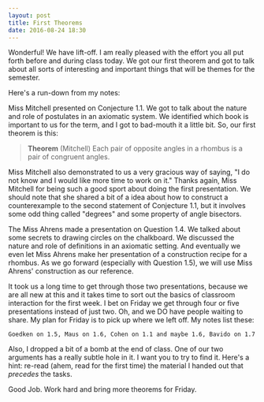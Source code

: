 ```yaml
---
layout: post
title: First Theorems
date: 2016-08-24 18:30
---
```


Wonderful! We have lift-off. I am really pleased with the effort you all put forth
before and during class today. We got our first theorem and got to talk about all sorts
of interesting and important things that will be themes for the semester.

Here's a run-down from my notes:

Miss Mitchell presented on Conjecture 1.1. We got to talk about the nature and
role of postulates in an axiomatic system. We identified which book is important
to us for the term, and I got to bad-mouth it a little bit. So, our first theorem
is this:

  > **Theorem** (Mitchell) Each pair of opposite angles in a rhombus is a
  pair of congruent angles.

Miss Mitchell also demonstrated to us a very gracious way of saying, "I do not
know and I would like more time to work on it." Thanks again, Miss Mitchell for
being such a good sport about doing the first presentation. We should note that
she shared a bit of a idea about how to construct a counterexample to the
second statement of Conjecture 1.1, but it involves some odd thing called "degrees"
and some property of angle bisectors.

The Miss Ahrens made a presentation on Question 1.4. We talked about some secrets
to drawing circles on the chalkboard. We discussed the nature and role of definitions
in an axiomatic setting. And eventually we even let Miss Ahrens make her presentation
of a construction recipe for a rhombus. As we go forward (especially with Question 1.5),
we will use Miss Ahrens' construction as our reference.

It took us a long time to get through those two presentations, because we are all
new at this and it takes time to sort out the basics of classroom interaction
for the first week. I bet on Friday we get through four or five presentations instead
of just two. Oh, and we DO have people waiting to share. My plan for Friday is to
pick up where we left off. My notes list these:

    Goedken on 1.5, Maus on 1.6, Cohen on 1.1 and maybe 1.6, Bavido on 1.7

Also, I dropped a bit of a bomb at the end of class. One of our two arguments has
a really subtle hole in it. I want you to try to find it. Here's a hint: re-read
(ahem, read for the first time) the material I handed out that _precedes_ the tasks.

Good Job. Work hard and bring more theorems for Friday.
